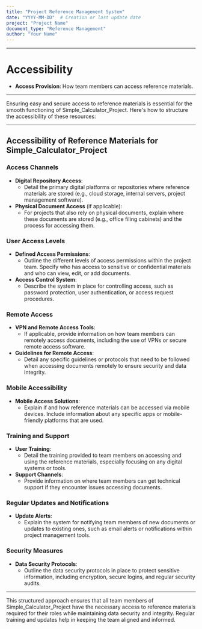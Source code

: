 ```yaml
---
title: "Project Reference Management System"
date: "YYYY-MM-DD"  # Creation or last update date
project: "Project Name"
document_type: "Reference Management"
author: "Your Name"
---
```

---
# Accessibility

- **Access Provision**: How team members can access reference materials.

---
Ensuring easy and secure access to reference materials is essential for the smooth functioning of Simple_Calculator_Project. Here's how to structure the accessibility of these resources:

---

## Accessibility of Reference Materials for Simple_Calculator_Project

### Access Channels
- **Digital Repository Access**:
  - Detail the primary digital platforms or repositories where reference materials are stored (e.g., cloud storage, internal servers, project management software).
- **Physical Document Access** (if applicable):
  - For projects that also rely on physical documents, explain where these documents are stored (e.g., office filing cabinets) and the process for accessing them.

### User Access Levels
- **Defined Access Permissions**:
  - Outline the different levels of access permissions within the project team. Specify who has access to sensitive or confidential materials and who can view, edit, or add documents.
- **Access Control System**:
  - Describe the system in place for controlling access, such as password protection, user authentication, or access request procedures.

### Remote Access
- **VPN and Remote Access Tools**:
  - If applicable, provide information on how team members can remotely access documents, including the use of VPNs or secure remote access software.
- **Guidelines for Remote Access**:
  - Detail any specific guidelines or protocols that need to be followed when accessing documents remotely to ensure security and data integrity.

### Mobile Accessibility
- **Mobile Access Solutions**:
  - Explain if and how reference materials can be accessed via mobile devices. Include information about any specific apps or mobile-friendly platforms that are used.

### Training and Support
- **User Training**:
  - Detail the training provided to team members on accessing and using the reference materials, especially focusing on any digital systems or tools.
- **Support Channels**:
  - Provide information on where team members can get technical support if they encounter issues accessing documents.

### Regular Updates and Notifications
- **Update Alerts**:
  - Explain the system for notifying team members of new documents or updates to existing ones, such as email alerts or notifications within project management tools.

### Security Measures
- **Data Security Protocols**:
  - Outline the data security protocols in place to protect sensitive information, including encryption, secure logins, and regular security audits.

---

This structured approach ensures that all team members of Simple_Calculator_Project have the necessary access to reference materials required for their roles while maintaining data security and integrity. Regular training and updates help in keeping the team aligned and informed.